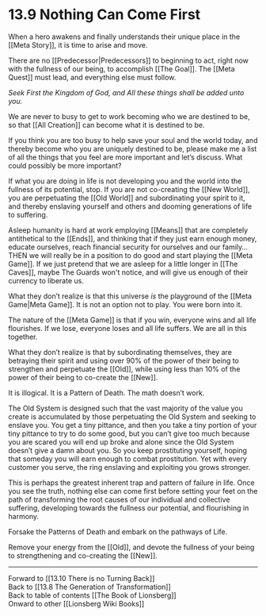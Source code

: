 # 13.9 Nothing Can Come First

When a hero awakens and finally understands their unique place in the [[Meta Story]], it is time to arise and move.

There are no [[Predecessor|Predecessors]] to beginning to act, right now with the fullness of our being, to accomplish [[The Goal]]. The [[Meta Quest]] must lead, and everything else must follow.

*Seek First the Kingdom of God, and All these things shall be added unto you.*

We are never to busy to get to work becoming who we are destined to be, so that [[All Creation]] can become what it is destined to be.

If you think you are too busy to help save your soul and the world today, and thereby become who you are uniquely destined to be, please make me a list of all the things that you feel are more important and let’s discuss. What could possibly be more important?

If what you are doing in life is not developing you and the world into the fullness of its potential, stop. If you are not co-creating the [[New World]], you are perpetuating the [[Old World]] and subordinating your spirit to it, and thereby enslaving yourself and others and dooming generations of life to suffering. 

Asleep humanity is hard at work employing [[Means]] that are completely antithetical to the [[Ends]], and thinking that if they just earn enough money, educate ourselves, reach financial security for ourselves and our family… THEN we will really be in a position to do good and start playing the [[Meta Game]]. If we just pretend that we are asleep for a little longer in [[The Caves]], maybe The Guards won't notice, and will give us enough of their currency to liberate us. 

What they don’t realize is that this universe *is* the playground of the [[Meta Game|Meta Game]]. It is not an option not to play. You were born into it. 

The nature of the [[Meta Game]] is that if you win, everyone wins and all life flourishes. If we lose, everyone loses and all life suffers. We are all in this together. 

What they don’t realize is that by subordinating themselves, they are betraying their spirit and using over 90% of the power of their being to strengthen and perpetuate the [[Old]], while using less than 10% of the power of their being to co-create the [[New]].

It is illogical. It is a Pattern of Death. The math doesn’t work.

The Old System is designed such that the vast majority of the value you create is accumulated by those perpetuating the Old System and seeking to enslave you. You get a tiny pittance, and then you take a tiny portion of your tiny pittance to try to do some good, but you can’t give too much because you are scared you will end up broke and alone since the Old System doesn’t give a damn about you. So you keep prostituting yourself, hoping that someday you will earn enough to combat prostitution. Yet with every customer you serve, the ring enslaving and exploiting you grows stronger.  

This is perhaps the greatest inherent trap and pattern of failure in life. Once you see the truth, nothing else can come first before setting your feet on the path of transforming the root causes of our individual and collective suffering, developing towards the fullness our potential, and flourishing in harmony. 

Forsake the Patterns of Death and embark on the pathways of Life.

Remove your energy from the [[Old]], and devote the fullness of your being to strengthening and co-creating the [[New]].

___

Forward to [[13.10 There is no Turning Back]]  
Back to [[13.8 The Generation of Transformation]]  
Back to table of contents [[The Book of Lionsberg]]  
Onward to other [[Lionsberg Wiki Books]]  
